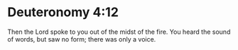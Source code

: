 # Deuteronomy 4:12

Then the Lord spoke to you out of the midst of the fire. You heard the sound of words, but saw no form; there was only a voice.
